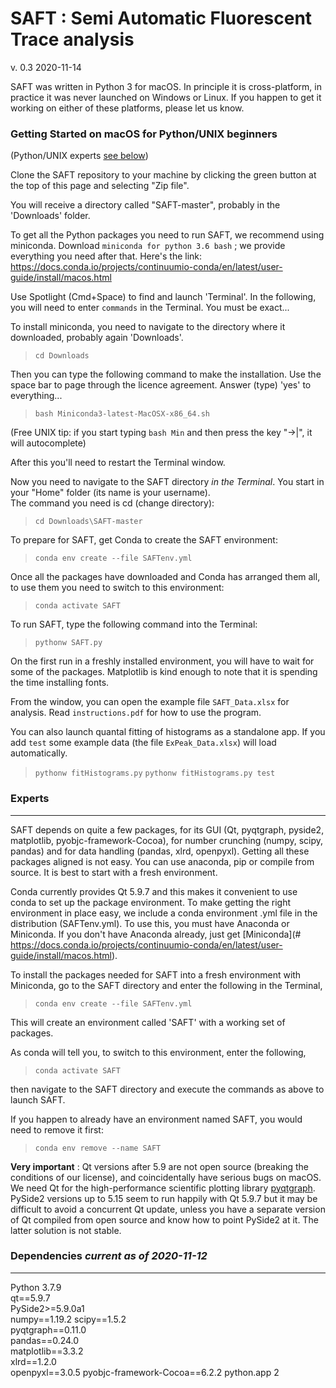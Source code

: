 # SAFT : Semi Automatic Fluorescent Trace analysis
v. 0.3  2020-11-14

SAFT was written in Python 3 for macOS. In principle it is cross-platform, in practice it was never launched on Windows or Linux. If you happen to get it working on either of these platforms, please let us know. 

### Getting Started on macOS for Python/UNIX beginners 

(Python/UNIX experts [see below](#experts))

Clone the SAFT repository to your machine by clicking the green button at the top of this page and selecting "Zip file".

You will receive a directory called "SAFT-master", probably in the 'Downloads' folder. 

To get all the Python packages you need to run SAFT, we recommend using miniconda. Download `miniconda for python 3.6 bash` ; we provide everything you need after that. Here's the link:
https://docs.conda.io/projects/continuumio-conda/en/latest/user-guide/install/macos.html

Use Spotlight (Cmd+Space) to find and launch 'Terminal'. In the following, you will need to enter `commands` in the Terminal. You must be exact...

To install miniconda, you need to navigate to the directory where it downloaded, probably again 'Downloads'.

> `cd Downloads`

Then you can type the following command to make the installation. Use the space bar to page through the licence agreement. Answer (type) 'yes' to everything...

> `bash Miniconda3-latest-MacOSX-x86_64.sh`

(Free UNIX tip: if you start typing `bash Min` and then press the <Tab> key "->|", it will autocomplete)

After this you'll need to restart the Terminal window. 

Now you need to navigate to the SAFT directory *in the Terminal*. You start in your "Home" folder (its name is your username).  
The command you need is cd (change directory):

> `cd Downloads\SAFT-master`

To prepare for SAFT, get Conda to create the SAFT environment:
>`conda env create --file SAFTenv.yml`

Once all the packages have downloaded and Conda has arranged them all, to use them you need to switch to this environment: 

> `conda activate SAFT`

To run SAFT, type the following command into the Terminal:

> `pythonw SAFT.py`

On the first run in a freshly installed environment, you will have to wait for some of the packages. Matplotlib is kind enough to note that it is spending the time installing fonts.

From the window, you can open the example file `SAFT_Data.xlsx` for analysis. Read `instructions.pdf` for how to use the program.

You can also launch quantal fitting of histograms as a standalone app. If you add `test` some example data (the file `ExPeak_Data.xlsx`) will load automatically.

>`pythonw fitHistograms.py`
>`pythonw fitHistograms.py test`

### Experts
---

SAFT depends on quite a few packages, for its GUI (Qt, pyqtgraph, pyside2, matplotlib, pyobjc-framework-Cocoa), for number crunching (numpy, scipy, pandas) and for data handling (pandas, xlrd, openpyxl). Getting all these packages aligned is not easy. You can use anaconda, pip or compile from source. It is best to start with a fresh environment.

Conda currently provides Qt 5.9.7 and this makes it convenient to use conda to set up the package environment. To make getting the right environment in place easy, we include a conda environment .yml file in the distribution (SAFTenv.yml). To use this, you must have Anaconda or Miniconda. If you don't have Anaconda already, just get [Miniconda](# https://docs.conda.io/projects/continuumio-conda/en/latest/user-guide/install/macos.html).

To install the packages needed for SAFT into a fresh environment with Miniconda, go to the SAFT directory and enter the following in the Terminal,

> `conda env create --file SAFTenv.yml`

This will create an environment called 'SAFT' with a working set of packages.

As conda will tell you, to switch to this environment, enter the following,

>`conda activate SAFT`

then navigate to the SAFT directory and execute the commands as above to launch SAFT.

If you happen to already have an environment named SAFT, you would need to remove it first:

>`conda env remove --name SAFT`

**Very important** : Qt versions after 5.9 are not open source (breaking the conditions of our license), and coincidentally have serious bugs on macOS. 
We need Qt for the high-performance scientific plotting library [pyqtgraph](#http://www.pyqtgraph.org). 
PySide2 versions up to 5.15 seem to run happily with Qt 5.9.7 but it may be difficult to avoid a concurrent Qt update, unless you have a separate version of Qt compiled from open source and know how to point PySide2 at it. The latter solution is not stable. 

### Dependencies *current as of 2020-11-12*
---

Python 3.7.9   
qt==5.9.7   
PySide2>=5.9.0a1  
numpy==1.19.2 
scipy==1.5.2  
pyqtgraph==0.11.0  
pandas==0.24.0  
matplotlib==3.3.2  
xlrd==1.2.0  
openpyxl==3.0.5
pyobjc-framework-Cocoa==6.2.2
python.app 2  


